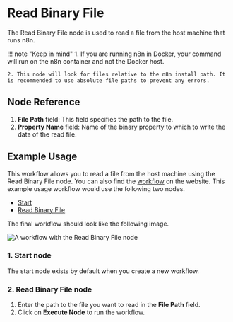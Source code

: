# Read Binary File

The Read Binary File node is used to read a file from the host machine that runs n8n.

!!! note "Keep in mind"
    1. If you are running n8n in Docker, your command will run on the n8n container and not the Docker host.

    2. This node will look for files relative to the n8n install path. It is recommended to use absolute file paths to prevent any errors.


## Node Reference

1. **File Path** field: This field specifies the path to the file.
2. **Property Name** field: Name of the binary property to which to write the data of the read file.

## Example Usage

This workflow allows you to read a file from the host machine using the Read Binary File node. You can also find the [workflow](https://n8n.io/workflows/577) on the website. This example usage workflow would use the following two nodes.

- [Start](/integrations/core-nodes/n8n-nodes-base.start/)
- [Read Binary File]()


The final workflow should look like the following image.

![A workflow with the Read Binary File node](/_images/integrations/core-nodes/readbinaryfile/workflow.png)

### 1. Start node

The start node exists by default when you create a new workflow.

### 2. Read Binary File node

1. Enter the path to the file you want to read in the **File Path** field.
2. Click on **Execute Node** to run the workflow.
